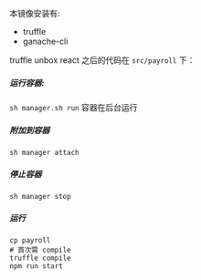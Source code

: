 本镜像安装有: 

* truffle
* ganache-cli

truffle unbox react 之后的代码在 `src/payroll` 下：

##### 运行容器:

`sh manager.sh run` 容器在后台运行

##### 附加到容器

`sh manager attach` 

##### 停止容器

`sh manager stop` 

##### 运行

```
cp payroll
# 首次需 compile
truffle compile
npm run start
```
